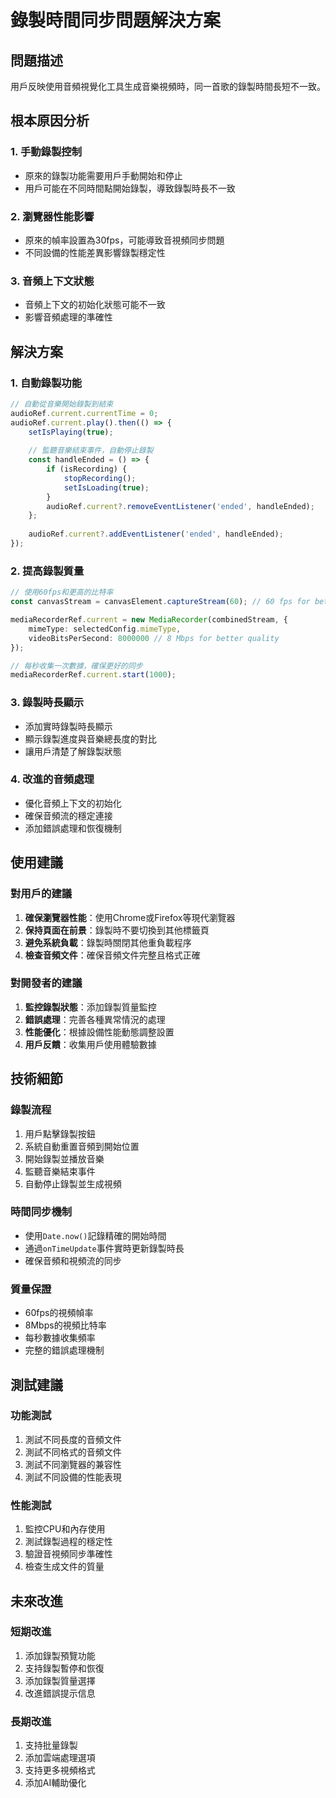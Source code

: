 # 錄製時間同步問題解決方案

## 問題描述
用戶反映使用音頻視覺化工具生成音樂視頻時，同一首歌的錄製時間長短不一致。

## 根本原因分析

### 1. 手動錄製控制
- 原來的錄製功能需要用戶手動開始和停止
- 用戶可能在不同時間點開始錄製，導致錄製時長不一致

### 2. 瀏覽器性能影響
- 原來的幀率設置為30fps，可能導致音視頻同步問題
- 不同設備的性能差異影響錄製穩定性

### 3. 音頻上下文狀態
- 音頻上下文的初始化狀態可能不一致
- 影響音頻處理的準確性

## 解決方案

### 1. 自動錄製功能
```typescript
// 自動從音樂開始錄製到結束
audioRef.current.currentTime = 0;
audioRef.current.play().then(() => {
    setIsPlaying(true);
    
    // 監聽音樂結束事件，自動停止錄製
    const handleEnded = () => {
        if (isRecording) {
            stopRecording();
            setIsLoading(true);
        }
        audioRef.current?.removeEventListener('ended', handleEnded);
    };
    
    audioRef.current?.addEventListener('ended', handleEnded);
});
```

### 2. 提高錄製質量
```typescript
// 使用60fps和更高的比特率
const canvasStream = canvasElement.captureStream(60); // 60 fps for better sync

mediaRecorderRef.current = new MediaRecorder(combinedStream, { 
    mimeType: selectedConfig.mimeType,
    videoBitsPerSecond: 8000000 // 8 Mbps for better quality
});

// 每秒收集一次數據，確保更好的同步
mediaRecorderRef.current.start(1000);
```

### 3. 錄製時長顯示
- 添加實時錄製時長顯示
- 顯示錄製進度與音樂總長度的對比
- 讓用戶清楚了解錄製狀態

### 4. 改進的音頻處理
- 優化音頻上下文的初始化
- 確保音頻流的穩定連接
- 添加錯誤處理和恢復機制

## 使用建議

### 對用戶的建議
1. **確保瀏覽器性能**：使用Chrome或Firefox等現代瀏覽器
2. **保持頁面在前景**：錄製時不要切換到其他標籤頁
3. **避免系統負載**：錄製時關閉其他重負載程序
4. **檢查音頻文件**：確保音頻文件完整且格式正確

### 對開發者的建議
1. **監控錄製狀態**：添加錄製質量監控
2. **錯誤處理**：完善各種異常情況的處理
3. **性能優化**：根據設備性能動態調整設置
4. **用戶反饋**：收集用戶使用體驗數據

## 技術細節

### 錄製流程
1. 用戶點擊錄製按鈕
2. 系統自動重置音頻到開始位置
3. 開始錄製並播放音樂
4. 監聽音樂結束事件
5. 自動停止錄製並生成視頻

### 時間同步機制
- 使用`Date.now()`記錄精確的開始時間
- 通過`onTimeUpdate`事件實時更新錄製時長
- 確保音頻和視頻流的同步

### 質量保證
- 60fps的視頻幀率
- 8Mbps的視頻比特率
- 每秒數據收集頻率
- 完整的錯誤處理機制

## 測試建議

### 功能測試
1. 測試不同長度的音頻文件
2. 測試不同格式的音頻文件
3. 測試不同瀏覽器的兼容性
4. 測試不同設備的性能表現

### 性能測試
1. 監控CPU和內存使用
2. 測試錄製過程的穩定性
3. 驗證音視頻同步準確性
4. 檢查生成文件的質量

## 未來改進

### 短期改進
1. 添加錄製預覽功能
2. 支持錄製暫停和恢復
3. 添加錄製質量選擇
4. 改進錯誤提示信息

### 長期改進
1. 支持批量錄製
2. 添加雲端處理選項
3. 支持更多視頻格式
4. 添加AI輔助優化
